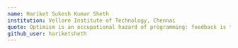 ```yaml
---
name: Hariket Sukesh Kumar Sheth
institution: Vellore Institute of Technology, Chennai
quote: Optimism is an occupational hazard of programming: feedback is the treatment. 
github_user: hariketsheth
---
```

